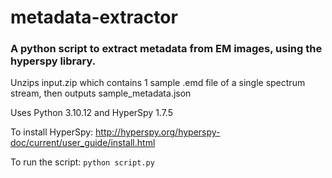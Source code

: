 # metadata-extractor
### A python script to extract metadata from EM images, using the hyperspy library.

Unzips input.zip which contains 1 sample .emd file of a single spectrum stream, then outputs sample_metadata.json

Uses Python 3.10.12 and HyperSpy 1.7.5

To install HyperSpy: http://hyperspy.org/hyperspy-doc/current/user_guide/install.html

To run the script: ```python script.py```
